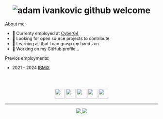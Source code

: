 <h1 align="center"><img src="https://github.com/user-attachments/assets/8bcf89e1-ab2e-4ffc-a3c6-77b47af1f7e5" alt="adam ivankovic github welcome"/></h1>

About me:

- 👔 Currenty employed at [Cyber64](https://cyber64.com/)
- 🔭 Looking for open source projects to contribute
- 🌱 Learning all that I can grasp my hands on
- 🚧 Working on my GitHub profile...

Previos employments:

- 2021 - 2024 [IBMiX](https://ibmix.de/en/)

</br></br>

<p align=center>
<img src="https://cdn.jsdelivr.net/gh/devicons/devicon@latest/icons/javascript/javascript-plain.svg" width="32" height="32"/>
<img src="https://cdn.jsdelivr.net/gh/devicons/devicon@latest/icons/typescript/typescript-plain.svg" width="32" height="32"/>
<img src="https://cdn.jsdelivr.net/gh/devicons/devicon@latest/icons/sass/sass-original.svg" width="32" height="32"/>
<img src="https://cdn.jsdelivr.net/gh/devicons/devicon@latest/icons/nextjs/nextjs-plain.svg" width="32" height="32"/>
<img src="https://cdn.jsdelivr.net/gh/devicons/devicon@latest/icons/nuxtjs/nuxtjs-original.svg" width="32" height="32"/>
</p>

---

<p align="center">
    <a href="https://www.linkedin.com/in/adam-ivankovic/">
        <img src="https://img.shields.io/badge/linkedin-0077B5?style=for-the-badge&logo=linkedin&logoColor=white" />
    </a>
    <a href="https://x.com/ivankovic_adam">
        <img src="https://img.shields.io/badge/X-000000?style=for-the-badge&logo=x&logoColor=white"/>
    </a>
</p>
